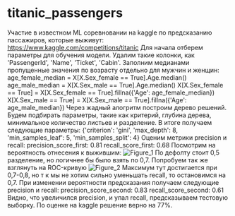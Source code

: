 # titanic_passengers
Участие в известном ML соревновании на kaggle по предсказанию пассажиров, которые выживут: https://www.kaggle.com/competitions/titanic 
Для начала отберем параметры для обучения модели. Удалим такие колонки, как 'PassengerId', 'Name', 'Ticket', 'Cabin'.
Заполним медианами пропущенные значения по возрасту отдельно для мужчин и женщин:
age_female_median = X[X.Sex_female == True].Age.median()
age_male_median = X[X.Sex_male == True].Age.median()
X[X.Sex_female == True] = X[X.Sex_female == True].fillna({'Age': age_female_median})
X[X.Sex_male == True] = X[X.Sex_male == True].fillna({'Age': age_male_median})
Через жадный алогритм построим дерево решений. Будем подбирать параметры, такие как критерий, глубина дерева, минимальное количество листьев и разделение.
В итоге получаем следующие параметры:
{'criterion': 'gini', 'max_depth': 8, 'min_samples_leaf': 5, 'min_samples_split': 4}
Оценим метрики precision и recall:
precision_score_first: 0.81
recall_score_first: 0.68
Посмотрим на вероятность отнесения к выжившим:
![Figure_1](https://github.com/user-attachments/assets/baa384ba-8085-4584-bd76-729cee7f8994)
По дефолту стоит 0,5 разделение, но логичнее бы было взять по 0,7. Попробуем так же взглянуть на ROC-кривую
![Figure_2](https://github.com/user-attachments/assets/00018d86-1b21-4847-81f3-43ebcb235248)
Максимум тут достигается при 0,7-0,8, но т к мы не хотим сильно уменьшать recall, то остановимся на 0,7.
При изменении вероятности предсказания получаем следующие precision и recall:
precision_score_second: 0.83
recall_score_second: 0.61
Видно, что увеличился precision, и упал recall, предсказываем тестовую выборку. По оценке на kaggle решение верно на 77%.

